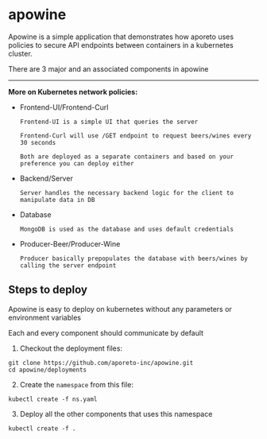 # apowine

Apowine is a simple application that demonstrates how aporeto uses policies to secure  API endpoints between containers in a kubernetes cluster.


There are 3 major and an associated components in apowine

----
**More on Kubernetes network policies:**

* Frontend-UI/Frontend-Curl

      Frontend-UI is a simple UI that queries the server

      Frontend-Curl will use /GET endpoint to request beers/wines every 30 seconds

      Both are deployed as a separate containers and based on your preference you can deploy either

* Backend/Server

      Server handles the necessary backend logic for the client to manipulate data in DB

* Database

      MongoDB is used as the database and uses default credentials


* Producer-Beer/Producer-Wine

      Producer basically prepopulates the database with beers/wines by calling the server endpoint


## Steps to deploy

 Apowine is easy to deploy on kubernetes without any parameters or environment variables

 Each and every component should communicate by default

1) Checkout the deployment files:
```
git clone https://github.com/aporeto-inc/apowine.git
cd apowine/deployments
```

2) Create the `namespace` from this file:
```
kubectl create -f ns.yaml
```

3) Deploy all the other components that uses this namespace
```
kubectl create -f .
```
